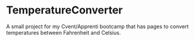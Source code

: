 # TemperatureConverter
A small project for my Cvent/Apprenti bootcamp that has pages to convert temperatures between Fahrenheit and Celsius.
